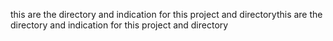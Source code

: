 this are the directory and indication for this project and directorythis are the directory and indication for this project and directory
